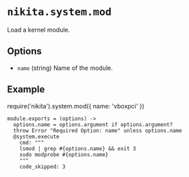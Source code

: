 
# `nikita.system.mod`

Load a kernel module.

## Options

*   `name` (string)
    Name of the module.

## Example

require('nikita').system.mod({
  name: 'vboxpci'
})

    module.exports = (options) ->
      options.name = options.argument if options.argument?
      throw Error "Required Option: name" unless options.name
      @system.execute
        cmd: """
        lsmod | grep #{options.name} && exit 3
        sudo modprobe #{options.name}
        """
        code_skipped: 3
